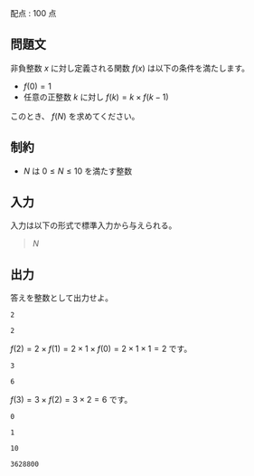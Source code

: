 配点 : $100$ 点

## 問題文

非負整数 $x$ に対し定義される関数 $f(x)$ は以下の条件を満たします。

- $f(0) = 1$
- 任意の正整数 $k$ に対し $f(k) = k \times f(k-1)$

このとき、 $f(N)$ を求めてください。

## 制約

- $N$ は $0 \le N \le 10$ を満たす整数

## 入力

入力は以下の形式で標準入力から与えられる。

> $N$

## 出力

答えを整数として出力せよ。

```input1
2
```

```output1
2
```

$f(2) = 2 \times f(1) = 2 \times 1 \times f(0) = 2 \times 1 \times 1 = 2$ です。

```input2
3
```

```output2
6
```

$f(3) = 3 \times f(2) = 3 \times 2 = 6$ です。

```input3
0
```

```output3
1
```

```input4
10
```

```output4
3628800
```